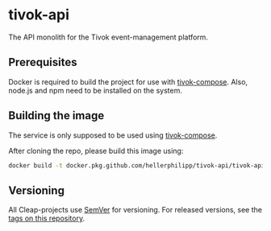 # tivok-api

The API monolith for the Tivok event-management platform.



## Prerequisites

Docker is required to build the project for use with [tivok-compose](https://github.com/hellerphilipp/tivok-compose). Also, node.js and npm need to be installed on the system.



## Building the image

The service is only supposed to be used using [tivok-compose](https://github.com/hellerphilipp/tivok-compose).

After cloning the repo, please build this image using:

```bash
docker build -t docker.pkg.github.com/hellerphilipp/tivok-api/tivok-api:0.1 .
```



## Versioning

All Cleap-projects use [SemVer](http://semver.org/) for versioning. For released versions, see the [tags on this repository](https://github.com/hellerphilipp/tivok-api/releases).
